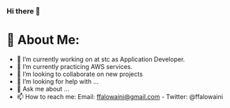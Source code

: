 ### Hi there 👋

# 💫 About Me:
- 🔭 I’m currently working on at stc as Application Developer.
- 🌱 I’m currently practicing AWS services.
- 👯 I’m looking to collaborate on new projects
- 🤔 I’m looking for help with ...
- 💬 Ask me about ...
- 📫 How to reach me: Email: ffalowaini@gmail.com - Twitter: @ffalowaini


<!--
<br>👨‍💻 I’m currently working at yumealz<br>🔭 I’m currently learning Data Science Technologies <br>🤝 Looking to collaborate on Angular project <br>☁️ Ask me about anything on Twitter @ahmed_saeed_8<br>✉️ ahmed.moe.saeed@gmail.com<br>Fun fact:  Meh

**ffalowaini/ffalowaini** is a ✨ _special_ ✨ repository because its `README.md` (this file) appears on your GitHub profile.

Here are some ideas to get you started:

- 🔭 I’m currently working on at stc as Application Developer.
- 🌱 I’m currently practicing AWS services.
- 👯 I’m looking to collaborate on new projects
- 🤔 I’m looking for help with ...
- 💬 Ask me about ...
- 📫 How to reach me: Email: ffalowaini@gmail.com - Twitter: @ffalowaini
- 😄 Pronouns: ...
- ⚡ Fun fact: ...
-->
